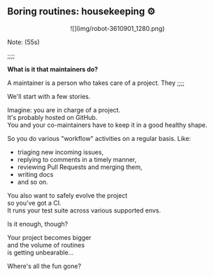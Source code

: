 ## Boring routines: housekeeping ⚙

<center>
![](img/robot-3610901_1280.png)
<!-- .element: style="border: none;" -->
<!-- https://pixabay.com/illustrations/robot-automation-ai-robotics-3610901/ -->
<!-- ![](https://images.pexels.com/photos/9281/blue-industry-business-moving.jpg?cs=srgb&dl=automation-cog-cogwheel-9281.jpg&fm=jpg) -->
<!-- .element: style="border: none;" -->
</center>

Note: (55s)

;;;;

**What is it that maintainers do?**

A maintainer is a person
who takes care of a project.
They 
;;;;

We'll start with a few stories.

Imagine: you are in charge of a project.<br>
It's probably hosted on GitHub.<br>
You and your co-maintainers
have to keep it in a good healthy shape.

So you do various "workflow" activities
on a regular basis. Like:
- triaging new incoming issues,
- replying to comments in a timely manner,
- reviewing Pull Requests and merging them,
- writing docs
- and so on.

You also want to safely evolve the project<br>
so you've got a CI.<br>
It runs your test suite across various supported envs.

Is it enough, though?

Your project becomes bigger<br>
and the volume of routines<br>
is getting unbearable...

Where's all the fun gone?
